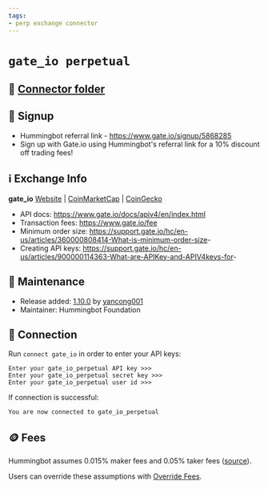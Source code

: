 ```yaml
---
tags:
- perp exchange connector
---
```


# `gate_io perpetual`

## 📁 [Connector folder](https://github.com/hummingbot/hummingbot/tree/master/hummingbot/connector/derivative/gate_io_perpetual)

## 📝 Signup

* Hummingbot referral link - <https://www.gate.io/signup/5868285>
* Sign up with Gate.io using Hummingbot's referral link for a 10% discount off trading fees!

## ℹ️ Exchange Info

**gate_io**
[Website](https://www.gate.io/en/) | [CoinMarketCap](https://coinmarketcap.com/exchanges/gate-io/) | [CoinGecko](https://www.coingecko.com/en/exchanges/gate-io)

* API docs: <https://www.gate.io/docs/apiv4/en/index.html>
* Transaction fees: <https://www.gate.io/fee>
* Minimum order size: <https://support.gate.io/hc/en-us/articles/360000808414-What-is-minimum-order-size>-
* Creating API keys: <https://support.gate.io/hc/en-us/articles/900000114363-What-are-APIKey-and-APIV4keys-for>-

## 👷 Maintenance

* Release added: [1.10.0](/release-notes/1.10.0/) by [yancong001](https://github.com/yancong001)
* Maintainer: Hummingbot Foundation

## 🔑 Connection

Run `connect gate_io` in order to enter your API keys:

```
Enter your gate_io_perpetual API key >>>
Enter your gate_io_perpetual secret key >>>
Enter your gate_io_perpetual user id >>>
```

If connection is successful:

```
You are now connected to gate_io_perpetual
```

## 🪙 Fees

Hummingbot assumes 0.015% maker fees and 0.05% taker fees ([source](https://github.com/hummingbot/hummingbot/blob/development/hummingbot/connector/derivative/gate_io_perpetual/gate_io_perpetual_utils.py)).

Users can override these assumptions with [Override Fees](/global-configs/override-fees/).
